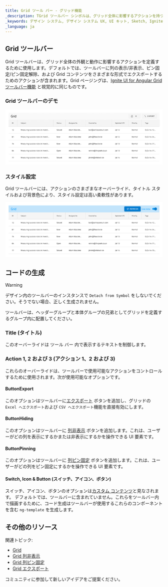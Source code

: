 ```yaml
---
title: Grid ツール バー - グリッド機能
_description: TGrid ツールバー シンボルは、グリッド全体に影響するアクションを持つヘッダーを提供します。
_keywords: デザイン システム, デザイン システム UX, UI キット, Sketch, Ignite UI for Angular, Sketch to Angular, Angular, Angular デザイン システム, Sketch からコードをエクスポート, Angular 用のデザイン キット, Sketch HTML, Sketch to HTML, Sketch UI キット
_language: ja
---
```


## Grid ツールバー

Grid ツールバーは、グリッド全体の外観と動作に影響するアクションを定義するために使用します。デフォルトでは、ツールバーに列の表示/非表示、ピン固定/ピン固定解除、および Grid コンテンツをさまざまな形式でエクスポートするためのアクションが含まれます。Grid ページングは、[Ignite UI for Angular Grid ツールバー機能](https://jp.infragistics.com/products/ignite-ui-angular/angular/components/grid/toolbar.html) と視覚的に同じものです。

### Grid ツールバーのデモ

<img class="responsive-img" src="../images/grid_toolbar_demo.png" srcset="../images/grid_toolbar_demo@2x.png 2x" />

### スタイル設定

Grid ツールバーには、アクションのさまざまなオーバーライド、タイトル スタイルおよび背景色により、スタイル設定は高い柔軟性があります。

<img class="responsive-img" src="../images/grid_toolbar_styling.png" srcset="../images/grid_toolbar_styling@2x.png 2x" />

## コードの生成

> [!WARNING]
> デザイン内のツールバーのインスタンスで `Detach from Symbol` をしないでください。そうでない場合、正しく生成されません。

ツールバーは、ヘッダーグループと本体グループの兄弟としてグリッドを定義するグループ内に配置してください。

### Title (タイトル)

このオーバーライドは ツール バー 内で表示するテキストを制御します。

### Action 1, 2 および 3 (アクション 1、2 および 3)

これらのオーバーライドは、ツールバーで使用可能なアクションをコントロールするために使用されます。次が使用可能なオプションです。

#### ButtonExport

このオプションはツールバーに[エクスポート](https://jp.infragistics.com/products/ignite-ui-angular/angular/components/grid/toolbar.html#機能) ボタンを追加し、グリッドの `Excel へエクスポート`および `CSV へエクスポート`機能を直接有効にします。

#### ButtonHiding

このオプションはツールバーに [列非表示](https://jp.infragistics.com/products/ignite-ui-angular/angular/components/grid/column_hiding.html)  ボタンを追加します。これは、ユーザーがどの列を表示にするかまたは非表示にするかを操作できる UI 要素です。

#### ButtonPinning

このオプションはツールバーに [列ピン固定](https://jp.infragistics.com/products/ignite-ui-angular/angular/components/grid/toolbar.html#機能) ボタンを追加します。これは、ユーザーがどの列をピン固定にするかを操作できる UI 要素です。

#### Switch, Icon & Button (スイッチ、アイコン、ボタン)

スイッチ、アイコン、ボタンのオプションは[カスタム コンテンツ](https://jp.infragistics.com/products/ignite-ui-angular/angular/components/grid/toolbar.html#カスタム-コンテンツ-テンプレート)と見なされます。 デフォルトでは、ツールバーに含まれていません。これらをツールバー内で描画するために、コード生成はツールバーが使用するこれらのコンポーネントを含む `ng-template` を生成します。

## その他のリソース

関連トピック:

- [Grid](grid.md)
- [Grid 列非表示](grid-column-hiding.md)
- [Grid 列ピン固定](grid-column-pinning.md)
- [Grid エクスポート](grid-export.md)
  <div class="divider--half"></div>

コミュニティに参加して新しいアイデアをご提案ください。
